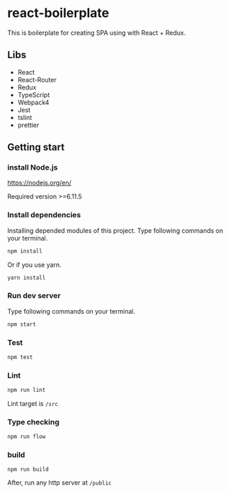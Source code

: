 # react-boilerplate

This is boilerplate for creating SPA using with React + Redux.

## Libs

- React
- React-Router
- Redux
- TypeScript
- Webpack4
- Jest
- tslint
- prettier

## Getting start

### install Node.js

https://nodejs.org/en/

Required version >=6.11.5

### Install dependencies

Installing depended modules of this project.
Type following commands on your terminal.

```sh
npm install
```

Or if you use yarn.

```sh
yarn install
```

### Run dev server

Type following commands on your terminal.

```sh
npm start
```

### Test

```sh
npm test
```

### Lint

```sh
npm run lint
```

Lint target is `/src`

### Type checking

```sh
npm run flow
```

### build

```
npm run build
```

After, run any http server at `/public`
